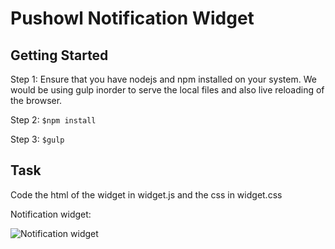 # Pushowl Notification Widget

## Getting Started

Step 1: Ensure that you have nodejs and npm installed on your system.
We would be using gulp inorder to serve the local files and also live reloading of the browser.


Step 2: `$npm install`


Step 3: `$gulp`

## Task

Code the html of the widget in widget.js and the css in widget.css

Notification widget:

![Notification widget](https://storage.googleapis.com/pushowl/dump/notification.png "Notification Widget")